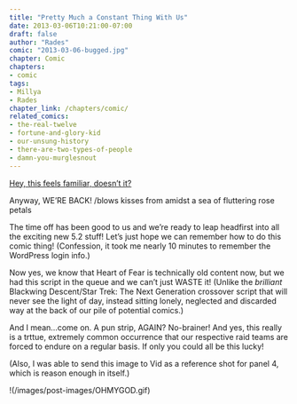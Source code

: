 ```yaml
---
title: "Pretty Much a Constant Thing With Us"
date: 2013-03-06T10:21:00-07:00
draft: false
author: "Rades"
comic: "2013-03-06-bugged.jpg"
chapter: Comic
chapters:
- comic
tags: 
- Millya
- Rades
chapter_link: /chapters/comic/
related_comics:
- the-real-twelve
- fortune-and-glory-kid
- our-unsung-history
- there-are-two-types-of-people
- damn-you-murglesnout
---
```


<a href="/comic/glyph-of-ireworks">Hey, this feels familiar, doesn’t it?</a>


Anyway, WE’RE BACK! /blows kisses from amidst a sea of fluttering rose petals


The time off has been good to us and we’re ready to leap headfirst into all the exciting new 5.2 stuff! Let’s just hope we can remember how to do this comic thing! (Confession, it took me nearly 10 minutes to remember the WordPress login info.)


Now yes, we know that Heart of Fear is technically old content now, but we had this script in the queue and we can’t just WASTE it! (Unlike the *brilliant* Blackwing Descent/Star Trek: The Next Generation crossover script that will never see the light of day, instead sitting lonely, neglected and discarded way at the back of our pile of potential comics.)


And I mean…come on. A pun strip, AGAIN? No-brainer! And yes, this really is a trttue, extremely common occurrence that our respective raid teams are forced to endure on a regular basis. If only you could all be this lucky!


(Also, I was able to send this image to Vid as a reference shot for panel 4, which is reason enough in itself.)


!(/images/post-images/OHMYGOD.gif)

